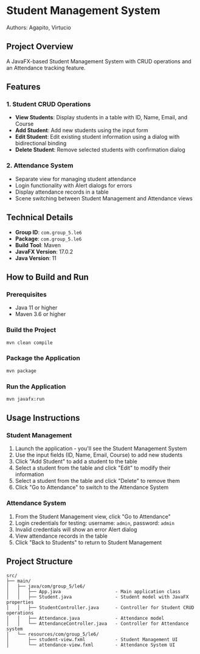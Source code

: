 # Student Management System

Authors: Agapito, Virtucio

## Project Overview
A JavaFX-based Student Management System with CRUD operations and an Attendance tracking feature.

## Features

### 1. Student CRUD Operations
- **View Students**: Display students in a table with ID, Name, Email, and Course
- **Add Student**: Add new students using the input form
- **Edit Student**: Edit existing student information using a dialog with bidirectional binding
- **Delete Student**: Remove selected students with confirmation dialog

### 2. Attendance System
- Separate view for managing student attendance
- Login functionality with Alert dialogs for errors
- Display attendance records in a table
- Scene switching between Student Management and Attendance views

## Technical Details
- **Group ID**: `com.group_5.le6`
- **Package**: `com.group_5.le6`
- **Build Tool**: Maven
- **JavaFX Version**: 17.0.2
- **Java Version**: 11

## How to Build and Run

### Prerequisites
- Java 11 or higher
- Maven 3.6 or higher

### Build the Project
```bash
mvn clean compile
```

### Package the Application
```bash
mvn package
```

### Run the Application
```bash
mvn javafx:run
```

## Usage Instructions

### Student Management
1. Launch the application - you'll see the Student Management System
2. Use the input fields (ID, Name, Email, Course) to add new students
3. Click "Add Student" to add a student to the table
4. Select a student from the table and click "Edit" to modify their information
5. Select a student from the table and click "Delete" to remove them
6. Click "Go to Attendance" to switch to the Attendance System

### Attendance System
1. From the Student Management view, click "Go to Attendance"
2. Login credentials for testing: username: `admin`, password: `admin`
3. Invalid credentials will show an error Alert dialog
4. View attendance records in the table
5. Click "Back to Students" to return to Student Management

## Project Structure
```
src/
├── main/
│   ├── java/com/group_5/le6/
│   │   ├── App.java                    - Main application class
│   │   ├── Student.java                - Student model with JavaFX properties
│   │   ├── StudentController.java      - Controller for Student CRUD operations
│   │   ├── Attendance.java             - Attendance model
│   │   └── AttendanceController.java   - Controller for Attendance system
│   └── resources/com/group_5/le6/
│       ├── student-view.fxml           - Student Management UI
│       └── attendance-view.fxml        - Attendance System UI
```